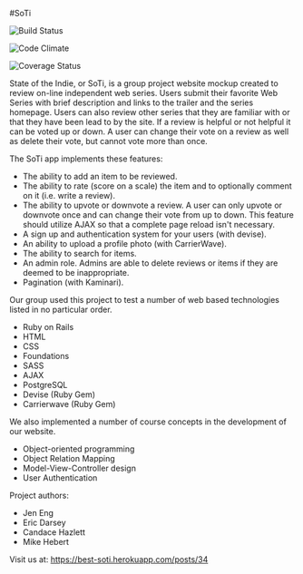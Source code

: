 #SoTi

![Build Status](https://codeship.com/projects/1807a240-dcba-0133-b80a-760a1f8f56cd/status?branch=master)

![Code Climate](https://codeclimate.com/github/pablo-honeybear/SoTi.png)

![Coverage Status](https://coveralls.io/repos/pablo-honeybear/SoTi/badge.png)

State of the Indie, or SoTi, is a group project website mockup created to review on-line independent web series. Users submit their favorite Web Series with brief description and links to the trailer and the series homepage. Users can also review other series that they are familiar with or that they have been lead to by the site. If a review is helpful or not helpful it can be voted up or down. A user can change their vote on a review as well as delete their vote, but cannot vote more than once.

The SoTi app implements these features:
 - The ability to add an item to be reviewed.
 - The ability to rate (score on a scale) the item and to optionally comment on it (i.e. write a review).
 - The ability to upvote or downvote a review. A user can only upvote or downvote once and can change their vote from up to down. This feature should utilize AJAX so that a complete page reload isn't necessary.
 - A sign up and authentication system for your users (with devise).
 - An ability to upload a profile photo (with CarrierWave).
 - The ability to search for items.
 - An admin role. Admins are able to delete reviews or items if they are deemed to be inappropriate.
 - Pagination (with Kaminari).

Our group used this project to test a number of web based technologies listed in no particular order.
- Ruby on Rails
- HTML
- CSS
- Foundations
- SASS
- AJAX
- PostgreSQL
- Devise (Ruby Gem)
- Carrierwave (Ruby Gem)

We also implemented a number of course concepts in the development of our website.
- Object-oriented programming
- Object Relation Mapping
- Model-View-Controller design
- User Authentication

Project authors: 
- Jen Eng
- Eric Darsey
- Candace Hazlett
- Mike Hebert

Visit us at: https://best-soti.herokuapp.com/posts/34
